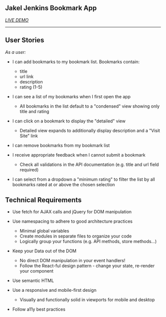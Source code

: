 ## Jakel Jenkins Bookmark App



*[LIVE DEMO](https://thinkful-ei-shark.github.io/jakel-bookmark-app/)*

-------------------------------------------------------------------------
## User Stories
*As a user:*

* I can add bookmarks to my bookmark list. Bookmarks contain:

  * title
  * url link
  * description
  * rating (1-5)

* I can see a list of my bookmarks when I first open the app

  * All bookmarks in the list default to a "condensed" view showing only title and rating
  
* I can click on a bookmark to display the "detailed" view

  * Detailed view expands to additionally display description and a "Visit Site" link
  
* I can remove bookmarks from my bookmark list

* I receive appropriate feedback when I cannot submit a bookmark

  * Check all validations in the API documentation (e.g. title and url field required)

* I can select from a dropdown a "minimum rating" to filter the list by all bookmarks rated at or above the chosen selection

## Technical Requirements
* Use fetch for AJAX calls and jQuery for DOM manipulation

* Use namespacing to adhere to good architecture practices
  * Minimal global variables
  * Create modules in separate files to organize your code
  * Logically group your functions (e.g. API methods, store methods...)
 
* Keep your Data out of the DOM
  * No direct DOM manipulation in your event handlers!
  * Follow the React-ful design pattern - change your state, re-render your component
 
* Use semantic HTML

* Use a responsive and mobile-first design
  * Visually and functionally solid in viewports for mobile and desktop
 
* Follow a11y best practices
